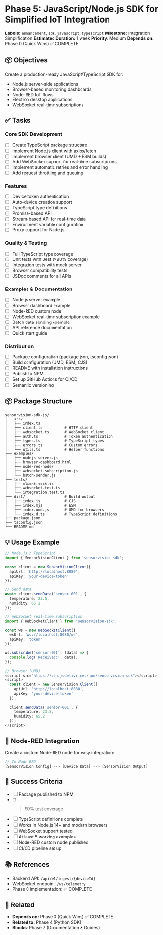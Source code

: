 # Phase 5: JavaScript/Node.js SDK for Simplified IoT Integration

**Labels:** `enhancement`, `sdk`, `javascript`, `typescript`
**Milestone:** Integration Simplification
**Estimated Duration:** 1 week
**Priority:** Medium
**Depends on:** Phase 0 (Quick Wins) ✅ COMPLETE

## 📦 Objectives

Create a production-ready JavaScript/TypeScript SDK for:
- Node.js server-side applications
- Browser-based monitoring dashboards
- Node-RED IoT flows
- Electron desktop applications
- WebSocket real-time subscriptions

## ✅ Tasks

### Core SDK Development
- [ ] Create TypeScript package structure
- [ ] Implement Node.js client with axios/fetch
- [ ] Implement browser client (UMD + ESM builds)
- [ ] Add WebSocket support for real-time subscriptions
- [ ] Implement automatic retries and error handling
- [ ] Add request throttling and queuing

### Features
- [ ] Device token authentication
- [ ] Auto-device creation support
- [ ] TypeScript type definitions
- [ ] Promise-based API
- [ ] Stream-based API for real-time data
- [ ] Environment variable configuration
- [ ] Proxy support for Node.js

### Quality & Testing
- [ ] Full TypeScript type coverage
- [ ] Unit tests with Jest (>90% coverage)
- [ ] Integration tests with mock server
- [ ] Browser compatibility tests
- [ ] JSDoc comments for all APIs

### Examples & Documentation
- [ ] Node.js server example
- [ ] Browser dashboard example
- [ ] Node-RED custom node
- [ ] WebSocket real-time subscription example
- [ ] Batch data sending example
- [ ] API reference documentation
- [ ] Quick start guide

### Distribution
- [ ] Package configuration (package.json, tsconfig.json)
- [ ] Build configuration (UMD, ESM, CJS)
- [ ] README with installation instructions
- [ ] Publish to NPM
- [ ] Set up GitHub Actions for CI/CD
- [ ] Semantic versioning

## 📦 Package Structure

```
sensorvision-sdk-js/
├── src/
│   ├── index.ts
│   ├── client.ts          # HTTP client
│   ├── websocket.ts       # WebSocket client
│   ├── auth.ts            # Token authentication
│   ├── types.ts           # TypeScript types
│   ├── errors.ts          # Custom errors
│   └── utils.ts           # Helper functions
├── examples/
│   ├── nodejs-server.js
│   ├── browser-dashboard.html
│   ├── node-red-node/
│   ├── websocket-subscription.js
│   └── batch-sender.js
├── tests/
│   ├── client.test.ts
│   ├── websocket.test.ts
│   └── integration.test.ts
├── dist/                  # Build output
│   ├── index.js           # CJS
│   ├── index.mjs          # ESM
│   ├── index.umd.js       # UMD for browsers
│   └── index.d.ts         # TypeScript definitions
├── package.json
├── tsconfig.json
└── README.md
```

## 💡 Usage Example

```typescript
// Node.js / TypeScript
import { SensorVisionClient } from 'sensorvision-sdk';

const client = new SensorVisionClient({
  apiUrl: 'http://localhost:8080',
  apiKey: 'your-device-token'
});

// Send data
await client.sendData('sensor-001', {
  temperature: 23.5,
  humidity: 65.2
});

// WebSocket real-time subscription
import { WebSocketClient } from 'sensorvision-sdk';

const ws = new WebSocketClient({
  wsUrl: 'ws://localhost:8080/ws',
  apiKey: 'token'
});

ws.subscribe('sensor-001', (data) => {
  console.log('Received:', data);
});

// Browser (UMD)
<script src="https://cdn.jsdelivr.net/npm/sensorvision-sdk"></script>
<script>
  const client = new SensorVision.Client({
    apiUrl: 'http://localhost:8080',
    apiKey: 'your-device-token'
  });

  client.sendData('sensor-001', {
    temperature: 23.5,
    humidity: 65.2
  });
</script>
```

## 🔴 Node-RED Integration

Create a custom Node-RED node for easy integration:

```javascript
// In Node-RED
[SensorVision Config] --> [Device Data] --> [SensorVision Output]
```

## 🎯 Success Criteria

- [ ] Package published to NPM
- [ ] >90% test coverage
- [ ] TypeScript definitions complete
- [ ] Works in Node.js 14+ and modern browsers
- [ ] WebSocket support tested
- [ ] At least 5 working examples
- [ ] Node-RED custom node published
- [ ] CI/CD pipeline set up

## 📚 References

- Backend API: `/api/v1/ingest/{deviceId}`
- WebSocket endpoint: `/ws/telemetry`
- Phase 0 implementation: ✅ COMPLETE

## 🔗 Related

- **Depends on:** Phase 0 (Quick Wins) ✅ COMPLETE
- **Related to:** Phase 4 (Python SDK)
- **Blocks:** Phase 7 (Documentation & Guides)
